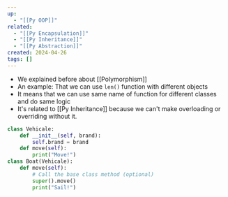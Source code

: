 ```yaml
---
up:
  - "[[Py OOP]]"
related:
  - "[[Py Encapsulation]]"
  - "[[Py Inheritance]]"
  - "[[Py Abstraction]]"
created: 2024-04-26
tags: []
---
```

- We explained before about [[Polymorphism]]
- An example: That we can use `len()` function with different objects 
- It means that we can use same name of function for different classes and do same logic
- It's related to [[Py Inheritance]] because we can't make overloading or overriding without it.
```python
class Vehicale:
	def __init__(self, brand):
		self.brand = brand
	def move(self):
		print("Move!")
class Boat(Vehicale):
	def move(self):
		# Call the base class method (optional)
		super().move()
		print("Sail!")
```